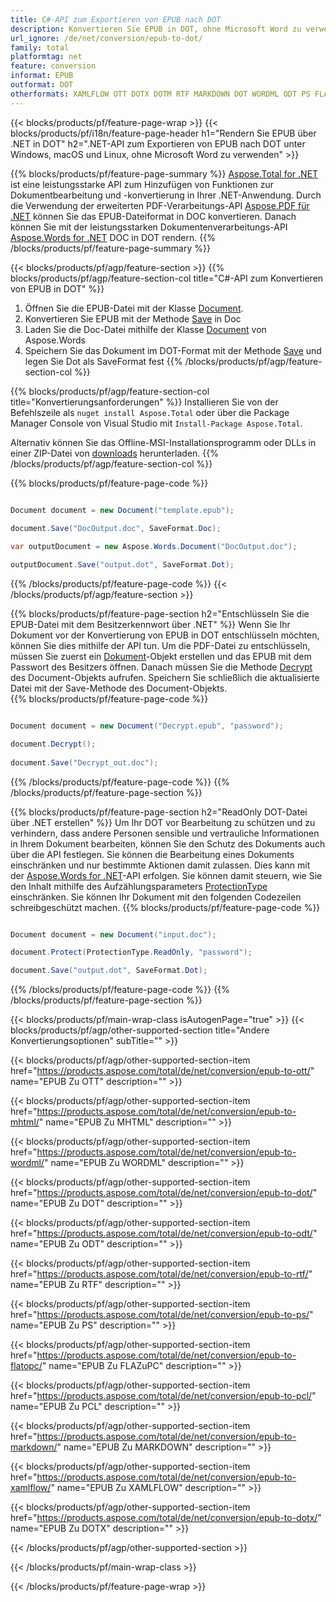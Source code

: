```yaml
---
title: C#-API zum Exportieren von EPUB nach DOT
description: Konvertieren Sie EPUB in DOT, ohne Microsoft Word zu verwenden
url_ignore: /de/net/conversion/epub-to-dot/
family: total
platformtag: net
feature: conversion
informat: EPUB
outformat: DOT
otherformats: XAMLFLOW OTT DOTX DOTM RTF MARKDOWN DOT WORDML ODT PS FLATOPC MHTML
---
```

{{< blocks/products/pf/feature-page-wrap >}}
{{< blocks/products/pf/i18n/feature-page-header h1="Rendern Sie EPUB über .NET in DOT" h2=".NET-API zum Exportieren von EPUB nach DOT unter Windows, macOS und Linux, ohne Microsoft Word zu verwenden" >}}

{{% blocks/products/pf/feature-page-summary %}}
[Aspose.Total for .NET](https://products.aspose.com/total/net/) ist eine leistungsstarke API zum Hinzufügen von Funktionen zur Dokumentbearbeitung und -konvertierung in Ihrer .NET-Anwendung. Durch die Verwendung der erweiterten PDF-Verarbeitungs-API [Aspose.PDF für .NET](https://products.aspose.com/pdf/net/) können Sie das EPUB-Dateiformat in DOC konvertieren. Danach können Sie mit der leistungsstarken Dokumentenverarbeitungs-API [Aspose.Words for .NET](https://products.aspose.com/words/net/) DOC in DOT rendern.
{{% /blocks/products/pf/feature-page-summary  %}}

{{< blocks/products/pf/agp/feature-section >}}
{{% blocks/products/pf/agp/feature-section-col title="C#-API zum Konvertieren von EPUB in DOT" %}}
1. Öffnen Sie die EPUB-Datei mit der Klasse [Document](https://apireference.aspose.com/pdf/net/aspose.pdf/document).
2. Konvertieren Sie EPUB mit der Methode [Save](https://apireference.aspose.com/pdf/net/aspose.pdf.document/save/methods/5) in Doc
3. Laden Sie die Doc-Datei mithilfe der Klasse [Document](https://apireference.aspose.com/words/net/aspose.words/document) von Aspose.Words
4. Speichern Sie das Dokument im DOT-Format mit der Methode [Save](https://apireference.aspose.com/words/net/aspose.words.document/save/methods/4) und legen Sie Dot als SaveFormat fest
{{% /blocks/products/pf/agp/feature-section-col %}}

{{% blocks/products/pf/agp/feature-section-col title="Konvertierungsanforderungen" %}}
Installieren Sie von der Befehlszeile als ```nuget install Aspose.Total``` oder über die Package Manager Console von Visual Studio mit ```Install-Package Aspose.Total```.

Alternativ können Sie das Offline-MSI-Installationsprogramm oder DLLs in einer ZIP-Datei von [downloads](https://downloads.aspose.com/total/net) herunterladen.
{{% /blocks/products/pf/agp/feature-section-col %}}

{{% blocks/products/pf/feature-page-code %}}

```cs

Document document = new Document("template.epub");
 
document.Save("DocOutput.doc", SaveFormat.Doc); 

var outputDocument = new Aspose.Words.Document("DocOutput.doc");

outputDocument.Save("output.dot", SaveFormat.Dot);   
```

{{% /blocks/products/pf/feature-page-code %}}
{{< /blocks/products/pf/agp/feature-section >}}

{{% blocks/products/pf/feature-page-section  h2="Entschlüsseln Sie die EPUB-Datei mit dem Besitzerkennwort über .NET" %}}
Wenn Sie Ihr Dokument vor der Konvertierung von EPUB in DOT entschlüsseln möchten, können Sie dies mithilfe der API tun. Um die PDF-Datei zu entschlüsseln, müssen Sie zuerst ein [Dokument](https://apireference.aspose.com/pdf/net/aspose.pdf/document)-Objekt erstellen und das EPUB mit dem Passwort des Besitzers öffnen. Danach müssen Sie die Methode [Decrypt](https://apireference.aspose.com/pdf/net/aspose.pdf/document/methods/decrypt) des Document-Objekts aufrufen. Speichern Sie schließlich die aktualisierte Datei mit der Save-Methode des Document-Objekts.  
{{% blocks/products/pf/feature-page-code %}}

```cs

Document document = new Document("Decrypt.epub", "password");

document.Decrypt();
 
document.Save("Decrypt_out.doc");
```

{{% /blocks/products/pf/feature-page-code  %}}
{{% /blocks/products/pf/feature-page-section %}}

{{% blocks/products/pf/feature-page-section  h2="ReadOnly DOT-Datei über .NET erstellen" %}}
Um Ihr DOT vor Bearbeitung zu schützen und zu verhindern, dass andere Personen sensible und vertrauliche Informationen in Ihrem Dokument bearbeiten, können Sie den Schutz des Dokuments auch über die API festlegen. Sie können die Bearbeitung eines Dokuments einschränken und nur bestimmte Aktionen damit zulassen. Dies kann mit der [Aspose.Words for .NET](https://products.aspose.com/words/net/)-API erfolgen. Sie können damit steuern, wie Sie den Inhalt mithilfe des Aufzählungsparameters [ProtectionType](https://apireference.aspose.com/words/net/aspose.words/protectiontype) einschränken. Sie können Ihr Dokument mit den folgenden Codezeilen schreibgeschützt machen. 
{{% blocks/products/pf/feature-page-code %}}

```cs

Document document = new Document("input.doc");

document.Protect(ProtectionType.ReadOnly, "password");

document.Save("output.dot", SaveFormat.Dot);    
```

{{% /blocks/products/pf/feature-page-code  %}}
{{% /blocks/products/pf/feature-page-section %}}

{{< blocks/products/pf/main-wrap-class isAutogenPage="true" >}}
{{< blocks/products/pf/agp/other-supported-section title="Andere Konvertierungsoptionen" subTitle="" >}}

{{< blocks/products/pf/agp/other-supported-section-item href="https://products.aspose.com/total/de/net/conversion/epub-to-ott/" name="EPUB Zu OTT" description="" >}}

{{< blocks/products/pf/agp/other-supported-section-item href="https://products.aspose.com/total/de/net/conversion/epub-to-mhtml/" name="EPUB Zu MHTML" description="" >}}

{{< blocks/products/pf/agp/other-supported-section-item href="https://products.aspose.com/total/de/net/conversion/epub-to-wordml/" name="EPUB Zu WORDML" description="" >}}

{{< blocks/products/pf/agp/other-supported-section-item href="https://products.aspose.com/total/de/net/conversion/epub-to-dot/" name="EPUB Zu DOT" description="" >}}

{{< blocks/products/pf/agp/other-supported-section-item href="https://products.aspose.com/total/de/net/conversion/epub-to-odt/" name="EPUB Zu ODT" description="" >}}

{{< blocks/products/pf/agp/other-supported-section-item href="https://products.aspose.com/total/de/net/conversion/epub-to-rtf/" name="EPUB Zu RTF" description="" >}}

{{< blocks/products/pf/agp/other-supported-section-item href="https://products.aspose.com/total/de/net/conversion/epub-to-ps/" name="EPUB Zu PS" description="" >}}

{{< blocks/products/pf/agp/other-supported-section-item href="https://products.aspose.com/total/de/net/conversion/epub-to-flatopc/" name="EPUB Zu FLAZuPC" description="" >}}

{{< blocks/products/pf/agp/other-supported-section-item href="https://products.aspose.com/total/de/net/conversion/epub-to-pcl/" name="EPUB Zu PCL" description="" >}}

{{< blocks/products/pf/agp/other-supported-section-item href="https://products.aspose.com/total/de/net/conversion/epub-to-markdown/" name="EPUB Zu MARKDOWN" description="" >}}

{{< blocks/products/pf/agp/other-supported-section-item href="https://products.aspose.com/total/de/net/conversion/epub-to-xamlflow/" name="EPUB Zu XAMLFLOW" description="" >}}

{{< blocks/products/pf/agp/other-supported-section-item href="https://products.aspose.com/total/de/net/conversion/epub-to-dotx/" name="EPUB Zu DOTX" description="" >}}



{{< /blocks/products/pf/agp/other-supported-section >}}

{{< /blocks/products/pf/main-wrap-class >}}

{{< /blocks/products/pf/feature-page-wrap >}}